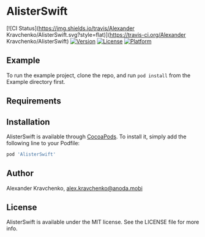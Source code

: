 # AlisterSwift

[![CI Status](https://img.shields.io/travis/Alexander Kravchenko/AlisterSwift.svg?style=flat)](https://travis-ci.org/Alexander Kravchenko/AlisterSwift)
[![Version](https://img.shields.io/cocoapods/v/AlisterSwift.svg?style=flat)](https://cocoapods.org/pods/AlisterSwift)
[![License](https://img.shields.io/cocoapods/l/AlisterSwift.svg?style=flat)](https://cocoapods.org/pods/AlisterSwift)
[![Platform](https://img.shields.io/cocoapods/p/AlisterSwift.svg?style=flat)](https://cocoapods.org/pods/AlisterSwift)

## Example

To run the example project, clone the repo, and run `pod install` from the Example directory first.

## Requirements

## Installation

AlisterSwift is available through [CocoaPods](https://cocoapods.org). To install
it, simply add the following line to your Podfile:

```ruby
pod 'AlisterSwift'
```

## Author

Alexander Kravchenko, alex.kravchenko@anoda.mobi

## License

AlisterSwift is available under the MIT license. See the LICENSE file for more info.
